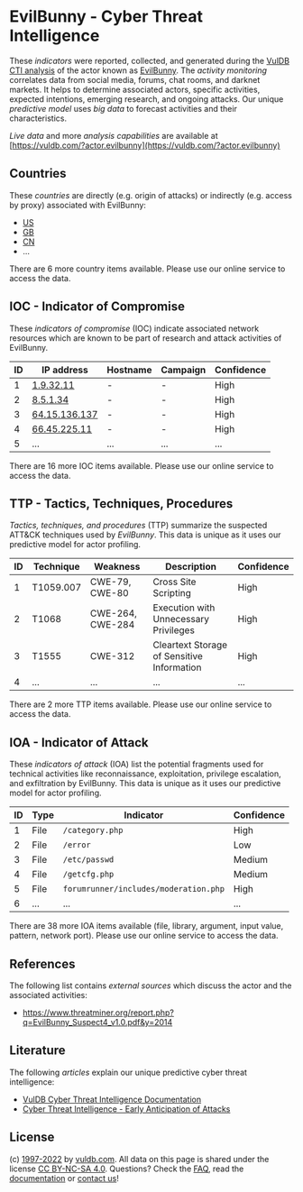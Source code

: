 # EvilBunny - Cyber Threat Intelligence

These _indicators_ were reported, collected, and generated during the [VulDB CTI analysis](https://vuldb.com/?kb.cti) of the actor known as [EvilBunny](https://vuldb.com/?actor.evilbunny). The _activity monitoring_ correlates data from social media, forums, chat rooms, and darknet markets. It helps to determine associated actors, specific activities, expected intentions, emerging research, and ongoing attacks. Our unique _predictive model_ uses _big data_ to forecast activities and their characteristics.

_Live data_ and more _analysis capabilities_ are available at [https://vuldb.com/?actor.evilbunny](https://vuldb.com/?actor.evilbunny)

## Countries

These _countries_ are directly (e.g. origin of attacks) or indirectly (e.g. access by proxy) associated with EvilBunny:

* [US](https://vuldb.com/?country.us)
* [GB](https://vuldb.com/?country.gb)
* [CN](https://vuldb.com/?country.cn)
* ...

There are 6 more country items available. Please use our online service to access the data.

## IOC - Indicator of Compromise

These _indicators of compromise_ (IOC) indicate associated network resources which are known to be part of research and attack activities of EvilBunny.

ID | IP address | Hostname | Campaign | Confidence
-- | ---------- | -------- | -------- | ----------
1 | [1.9.32.11](https://vuldb.com/?ip.1.9.32.11) | - | - | High
2 | [8.5.1.34](https://vuldb.com/?ip.8.5.1.34) | - | - | High
3 | [64.15.136.137](https://vuldb.com/?ip.64.15.136.137) | - | - | High
4 | [66.45.225.11](https://vuldb.com/?ip.66.45.225.11) | - | - | High
5 | ... | ... | ... | ...

There are 16 more IOC items available. Please use our online service to access the data.

## TTP - Tactics, Techniques, Procedures

_Tactics, techniques, and procedures_ (TTP) summarize the suspected ATT&CK techniques used by _EvilBunny_. This data is unique as it uses our predictive model for actor profiling.

ID | Technique | Weakness | Description | Confidence
-- | --------- | -------- | ----------- | ----------
1 | T1059.007 | CWE-79, CWE-80 | Cross Site Scripting | High
2 | T1068 | CWE-264, CWE-284 | Execution with Unnecessary Privileges | High
3 | T1555 | CWE-312 | Cleartext Storage of Sensitive Information | High
4 | ... | ... | ... | ...

There are 2 more TTP items available. Please use our online service to access the data.

## IOA - Indicator of Attack

These _indicators of attack_ (IOA) list the potential fragments used for technical activities like reconnaissance, exploitation, privilege escalation, and exfiltration by EvilBunny. This data is unique as it uses our predictive model for actor profiling.

ID | Type | Indicator | Confidence
-- | ---- | --------- | ----------
1 | File | `/category.php` | High
2 | File | `/error` | Low
3 | File | `/etc/passwd` | Medium
4 | File | `/getcfg.php` | Medium
5 | File | `forumrunner/includes/moderation.php` | High
6 | ... | ... | ...

There are 38 more IOA items available (file, library, argument, input value, pattern, network port). Please use our online service to access the data.

## References

The following list contains _external sources_ which discuss the actor and the associated activities:

* https://www.threatminer.org/report.php?q=EvilBunny_Suspect4_v1.0.pdf&y=2014

## Literature

The following _articles_ explain our unique predictive cyber threat intelligence:

* [VulDB Cyber Threat Intelligence Documentation](https://vuldb.com/?kb.cti)
* [Cyber Threat Intelligence - Early Anticipation of Attacks](https://www.scip.ch/en/?labs.20201022)

## License

(c) [1997-2022](https://vuldb.com/?kb.changelog) by [vuldb.com](https://vuldb.com/?kb.about). All data on this page is shared under the license [CC BY-NC-SA 4.0](https://creativecommons.org/licenses/by-nc-sa/4.0/). Questions? Check the [FAQ](https://vuldb.com/?kb.faq), read the [documentation](https://vuldb.com/?kb) or [contact us](https://vuldb.com/?contact)!
